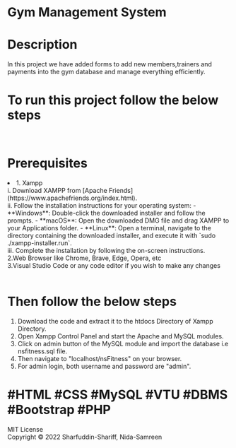 # Gym Management System<br>
# Description
<p>In this project we have added forms to add new members,trainers and payments into the gym database and manage everything efficiently.</p>

# To run this project follow the below steps</h3><br>
# Prerequisites<br>
<li>1. Xampp <br>
  i. Download XAMPP from [Apache Friends](https://www.apachefriends.org/index.html).<br>
  ii. Follow the installation instructions for your operating system:
     - **Windows**: Double-click the downloaded installer and follow the prompts.
     - **macOS**: Open the downloaded DMG file and drag XAMPP to your Applications folder.
     - **Linux**: Open a terminal, navigate to the directory containing the downloaded installer, and execute it with `sudo ./xampp-installer.run`.<br>
  iii. Complete the installation by following the on-screen instructions.<br> 
2.Web Browser like Chrome, Brave, Edge, Opera, etc<br>
3.Visual Studio Code or any code editor if you wish to make any changes<br>
</li>
<br>

# Then follow the below steps<br>
1. Download the code and extract it to the htdocs Directory of Xampp Directory.<br>
2. Open Xampp Control Panel and start the Apache and MySQL modules.<br>
3. Click on admin button of the MySQL module and import the database i.e nsfitness.sql file.<br>
4. Then navigate to "localhost/nsFitness" on your browser.<br>
5. For admin login, both username and password are "admin".<br>

# #HTML #CSS #MySQL #VTU #DBMS #Bootstrap #PHP<br>

MIT License<br>
Copyright © 2022 Sharfuddin-Shariff, Nida-Samreen 

